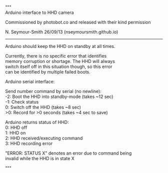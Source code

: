 """  
Arduino interface to HHD camera

Commissioned by photobot.co and released with their
kind permission

N. Seymour-Smith 26/09/13  (nseymoursmith.github.io)

---

Arduino should keep the HHD on standby at all times.

Currently, there is no specific error that identifies  
memory corruption or shortage. The HHD will always  
switch itself off in this situation though, so this error  
can be identified by multiple failed boots.  

Arduino serial interface:  

  Send number command by serial (no newline):  
      -2: Boot the HHD into standby-mode (takes ~12 sec)  
      -1: Check status  
       0: Switch off the HHD (takes ~8 sec)  
      >0: Record for >0 seconds (takes ~4 sec to save)  
  
  Arduino returns status of HHD:  
  0: HHD off  
  1: HHD on  
  2: HHD received/executing command  
  3: HHD recording error
  
  "ERROR: STATUS X" denotes an error due to command being  
  invalid while the HHD is in state X  

"""

